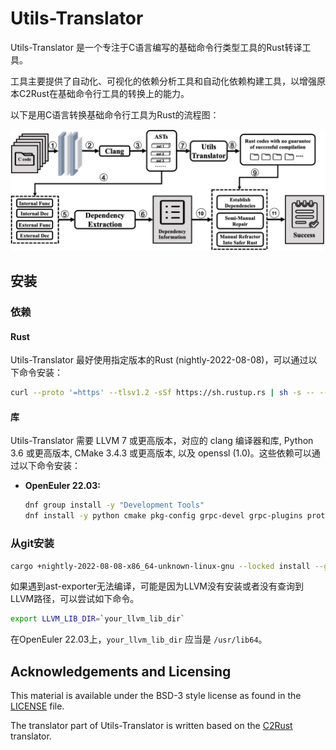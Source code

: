 # Utils-Translator

Utils-Translator 是一个专注于C语言编写的基础命令行类型工具的Rust转译工具。

工具主要提供了自动化、可视化的依赖分析工具和自动化依赖构建工具，以增强原本C2Rust在基础命令行工具的转换上的能力。

以下是用C语言转换基础命令行工具为Rust的流程图：

![Utils-Translator overview](docs/utils-translator.png "Utils-Translator overview")

## 安装

### 依赖

#### Rust

Utils-Translator 最好使用指定版本的Rust (nightly-2022-08-08)，可以通过以下命令安装：

```sh
curl --proto '=https' --tlsv1.2 -sSf https://sh.rustup.rs | sh -s -- --default-toolchain nightly-2022-08-08-x86_64-unknown-linux-gnu -y
```

#### 库

Utils-Translator 需要 LLVM 7 或更高版本，对应的 clang 编译器和库, Python 3.6 或更高版本, CMake 3.4.3 或更高版本, 以及 openssl (1.0)。这些依赖可以通过以下命令安装：

- **OpenEuler 22.03:**

    ```sh
    dnf group install -y "Development Tools"
    dnf install -y python cmake pkg-config grpc-devel grpc-plugins protobuf-devel c-ares-devel gtest-devel gmock-devel llvm-libs-12.0.1-2.oe2203 llvm-devel-12.0.1-2.oe2203 clang-devel
    ```

### 从git安装

```sh
cargo +nightly-2022-08-08-x86_64-unknown-linux-gnu --locked install --git https://github.com/licheam/utils-translator.git ec2rust deps-builder
```

如果遇到ast-exporter无法编译，可能是因为LLVM没有安装或者没有查询到LLVM路径，可以尝试如下命令。

```sh
export LLVM_LIB_DIR=`your_llvm_lib_dir`
```

在OpenEuler 22.03上，`your_llvm_lib_dir` 应当是 `/usr/lib64`。

## Acknowledgements and Licensing

This material is available under the BSD-3 style license as found in the [LICENSE](./LICENSE) file.

The translator part of Utils-Translator is written based on the [C2Rust](github.com/immunant/c2rust) translator.
